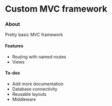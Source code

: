 #  Custom MVC framework

###  About
Pretty basic MVC framework

  
#### Features
- Routing with named routes
- Views

#### To-dos
- Add more documentation
- Database connectivity
- Reusable layouts
- Middleware